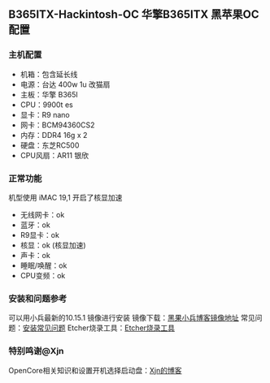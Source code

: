 ## B365ITX-Hackintosh-OC 华擎B365ITX 黑苹果OC 配置

### 主机配置
- 机箱：包含延长线   
- 电源：台达 400w 1u 改猫扇 
- 主板：华擎 B365I 
- CPU：9900t es
- 显卡：R9 nano
- 网卡：BCM94360CS2
- 内存：DDR4 16g x 2
- 硬盘：东芝RC500 
- CPU风扇：AR11 银欣 

### 正常功能
机型使用 iMAC 19,1 开启了核显加速
- 无线网卡：ok
- 蓝牙：ok
- R9显卡：ok
- 核显：ok (核显加速)
- 声卡：ok
- 睡眠/唤醒：ok
- CPU变频：ok

### 安装和问题参考
可以用小兵最新的10.15.1 镜像进行安装
镜像下载：[黑果小兵博客镜像地址](https://blog.daliansky.net/macOS-Catalina-10.15.1-19B88-Release-version-with-Clover-5098-original-image-Double-EFI-Version.html "黑果小兵10.15.1镜像")
常见问题：[安装常见问题](https://blog.daliansky.net/Common-problems-and-solutions-in-macOS-Catalina-10.15-installation.html "安装常见问题")
Etcher烧录工具：[Etcher烧录工具](https://www.balena.io/etcher/ "Etcher烧录工具")

### 特别鸣谢@Xjn
OpenCore相关知识和设置开机选择启动盘：[Xjn的博客](https://blog.xjn819.com/?p=543 "Xjn的博客")


